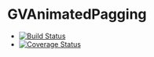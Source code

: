 GVAnimatedPagging
=================

* [![Build Status](https://travis-ci.org/gvermesan/GVAnimatedPagging.png?branch=master)](https://travis-ci.org/gvermesan/GVAnimatedPagging)
* [![Coverage Status](https://travis-ci.org/gvermesan/GVAnimatedPagging.svg?branch=master)](https://travis-ci.org/gvermesan/GVAnimatedPagging?branch=master)
